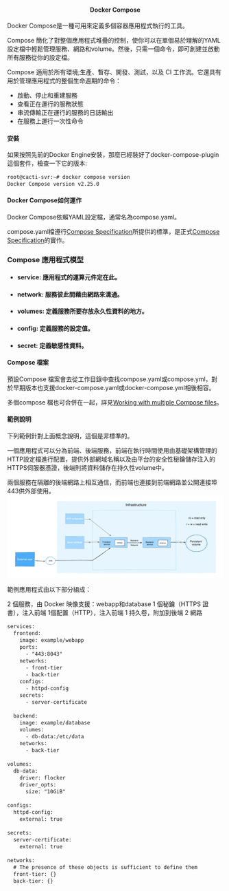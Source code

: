 <h4 align=center>Docker Compose</h4>

Docker Compose是一種可用來定義多個容器應用程式執行的工具。

Compose 簡化了對整個應用程式堆疊的控制，使你可以在單個易於理解的YAML設定檔中輕鬆管理服務、網路和volume。然後，只需一個命令，即可創建並啟動所有服務從你的設定檔。

Compose 適用於所有環境;生產、暫存、開發、測試，以及 CI 工作流。它還具有用於管理應用程式的整個生命週期的命令：

* 啟動、停止和重建服務
* 查看正在運行的服務狀態
* 串流傳輸正在運行的服務的日誌輸出
* 在服務上運行一次性命令

<h4>安裝</h4>
如果按照先前的Docker Engine安裝，那麼已經裝好了docker-compose-plugin這個套件，檢查一下它的版本:

```shell
root@cacti-svr:~# docker compose version
Docker Compose version v2.25.0
```

<h4>Docker Compose如何運作</h4>
Docker Compose依賴YAML設定檔，通常名為compose.yaml。

compose.yaml檔遵行[Compose Specification](https://compose-spec.io/)所提供的標準，是正式[Compose Specification](https://github.com/compose-spec/compose-spec)的實作。

### Compose 應用程式模型

* #### service: 應用程式的運算元件定在此。
* #### network: 服務彼此間藉由網路來溝通。
* #### volumes: 定義服務所要存放永久性資料的地方。
* #### config:  定義服務的設定值。
* #### secret:  定義敏感性資料。

<h4>Compose 檔案</h4>
預設Compose 檔案會去從工作目錄中查找compose.yaml或compose.yml，對於早期版本也支援docker-compose.yaml或docker-compose.yml相後相容。

多個compose 檔也可合併在一起，詳見[Working with multiple Compose files](https://docs.docker.com/compose/multiple-compose-files/)。

<h4>範例說明</h4>

下列範例針對上面概念說明，這個是非標準的。

一個應用程式可以分為前端、後端服務，前端在執行時間使用由基礎架構管理的HTTP設定檔進行配置，提供外部網域名稱以及由平台的安全性秘鑰儲存注入的HTTPS伺服器憑證，後端則將資料儲存在持久性volume中。

兩個服務在隔離的後端網路上相互通信，而前端也連接到前端網路並公開連接埠443供外部使用。
![example](../img/compose-application.webp)

範例應用程式由以下部分組成：

2 個服務，由 Docker 映像支援：webapp和database
1 個秘鑰（HTTPS 證書），注入前端
1個配置（HTTP），注入前端
1 持久卷，附加到後端
2 網路

```shell
services:
  frontend:
    image: example/webapp
    ports:
      - "443:8043"
    networks:
      - front-tier
      - back-tier
    configs:
      - httpd-config
    secrets:
      - server-certificate

  backend:
    image: example/database
    volumes:
      - db-data:/etc/data
    networks:
      - back-tier

volumes:
  db-data:
    driver: flocker
    driver_opts:
      size: "10GiB"

configs:
  httpd-config:
    external: true

secrets:
  server-certificate:
    external: true

networks:
  # The presence of these objects is sufficient to define them
  front-tier: {}
  back-tier: {}
```